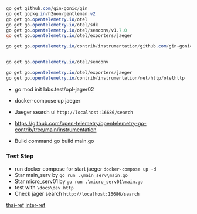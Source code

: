 ```powershell
go get github.com/gin-gonic/gin
go get gopkg.in/h2non/gentleman.v2
go get go.opentelemetry.io/otel
go get go.opentelemetry.io/otel/sdk
go get go.opentelemetry.io/otel/semconv/v1.7.0
go get go.opentelemetry.io/otel/exporters/jaeger

go get go.opentelemetry.io/contrib/instrumentation/github.com/gin-gonic/gin


go get go.opentelemetry.io/otel/semconv

go get go.opentelemetry.io/otel/exporters/jaeger
go get go.opentelemetry.io/contrib/instrumentation/net/http/otelhttp

```

- go mod init labs.test/opl-jager02
- docker-compose up jaeger 
- Jaeger search ui ``http://localhost:16686/search``


- https://github.com/open-telemetry/opentelemetry-go-contrib/tree/main/instrumentation

- Build command  go build main.go

### Test Step

- run docker compose for start jaeger ``docker-compose up -d``
- Star main_serv by ``go run .\main_serv\main.go``
- Star micro_serv01 by ``go run .\micro_serv01\main.go``
- test with ``\docs\dev.http``
- Check jager search ``http://localhost:16686/search``

[thai-ref](https://github.com/atthavit/myblog/tree/master/try-opentelemetry/delivery)
[inter-ref](https://github.com/eqfarhad/distributed_tracing)
